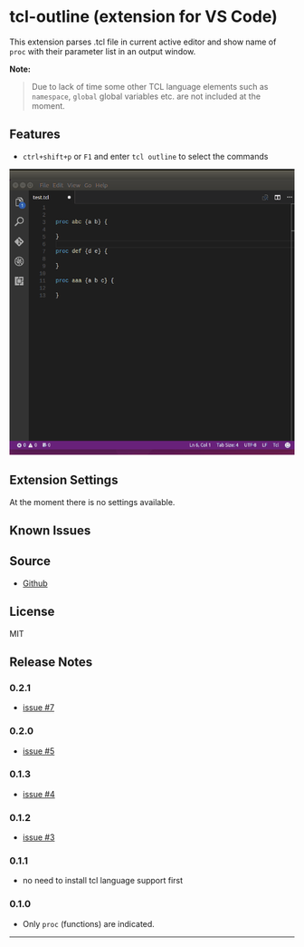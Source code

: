 # tcl-outline (extension for VS Code)

This extension parses .tcl file in current active editor and show name of `proc` with their parameter list in an output window.

**Note:**
> Due to lack of time some other TCL language elements such as `namespace`, `global` global variables etc. are not included at the moment.
> 

## Features

* `ctrl+shift+p` or `F1` and enter `tcl outline` to select the commands

![example](images/ex.gif)

## Extension Settings

At the moment there is no settings available.

## Known Issues

## Source

* [Github](https://github.com/raycarter/tcl-outline-vscode)

## License

MIT

## Release Notes

### 0.2.1

* [issue #7](https://github.com/raycarter/tcl-outline-vscode/issues/7)

### 0.2.0

* [issue #5](https://github.com/raycarter/tcl-outline-vscode/issues/5)

### 0.1.3

* [issue #4](https://github.com/raycarter/tcl-outline-vscode/issues/4)

### 0.1.2

* [issue #3](https://github.com/raycarter/tcl-outline-vscode/issues/3)

### 0.1.1

* no need to install tcl language support first

### 0.1.0

* Only `proc` (functions) are indicated.

-----------------------------------------------------------------------------------------------------------

